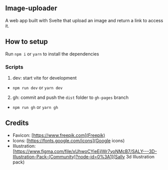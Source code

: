 ## Image-uploader
A web app built with Svelte that upload an image and return a link to access it.

## How to setup

Run `npm i` or `yarn` to install the dependencies

### Scripts

1. dev: start vite for development
  * `npm run dev` or `yarn dev`

2. gh: commit and push the `dist` folder to `gh-pages` branch
  * `npm run gh` or `yarn gh`

## Credits

* Favicon: [https://www.freepik.com](Freepik)
* Icons: [https://fonts.google.com/icons](Google icons)
* Illustration: [https://www.figma.com/file/xUhwoCYieEjlWr7yoNMcB7/SALY---3D-Illustration-Pack-(Community)?node-id=0%3A1](Sally 3d Illustration pack)